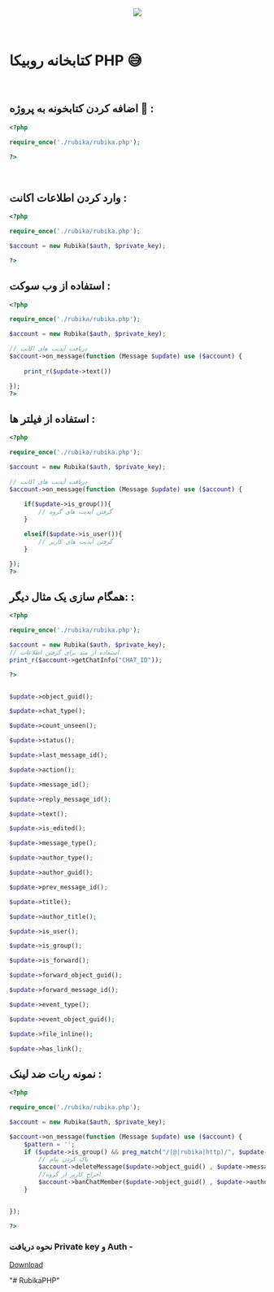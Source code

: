 <p align="center">
<a href='https://web.rubika.ir' target="_blank">
<img src='https://bahramali.ir/img/rubika.logo.svg'></img></a></p>
<br />
</p>

# کتابخانه روبیکا PHP 😅
<br/>



## اضافه کردن کتابخونه به پروژه 🎊 :
```php
<?php 

require_once('./rubika/rubika.php');

?>
```

<br>

## وارد کردن اطلاعات اکانت  :
```php
<?php 

require_once('./rubika/rubika.php');

$account = new Rubika($auth, $private_key);

?>


```


## استفاده از وب سوکت  :
```php
<?php 

require_once('./rubika/rubika.php');

$account = new Rubika($auth, $private_key);

// دریافت آپدیت های اکانت
$account->on_message(function (Message $update) use ($account) {
   
    print_r($update->text())

});
?>


```

## استفاده از فیلتر ها   :
```php
<?php 

require_once('./rubika/rubika.php');

$account = new Rubika($auth, $private_key);

// دریافت آپدیت های اکانت
$account->on_message(function (Message $update) use ($account) {
   
    if($update->is_group()){
        // گرفتن آپدیت های گروه
    }

    elseif($update->is_user()){
        // گرفتن آپدیت های کاربر 
    }

});
?>


```

## همگام سازی یک مثال دیگر:  :
```php
<?php 

require_once('./rubika/rubika.php');

$account = new Rubika($auth, $private_key);
// استفاده از متد برای گرفتن اطلاعات 
print_r($account->getChatInfo("CHAT_ID"));

?>


```

```php

$update->object_guid();

$update->chat_type();

$update->count_unseen();

$update->status();

$update->last_message_id();

$update->action();

$update->message_id();

$update->reply_message_id();

$update->text();

$update->is_edited();

$update->message_type();

$update->author_type();

$update->author_guid();

$update->prev_message_id();

$update->title();

$update->author_title();

$update->is_user();

$update->is_group();

$update->is_forward();

$update->forward_object_guid();

$update->forward_message_id();

$update->event_type();

$update->event_object_guid();

$update->file_inline();

$update->has_link();


```
## نمونه ربات ضد لینک  :
```php
<?php 

require_once('./rubika/rubika.php');

$account = new Rubika($auth, $private_key);

$account->on_message(function (Message $update) use ($account) {
    $pattern = '';
    if ($update->is_group() && preg_match("/(@|rubika|http)/", $update->text())) {
        // پاک کردن پیام
        $account->deleteMessage($update->object_guid() , $update->message_id());
        //اخراج کاربر از گروه  
        $account->banChatMember($update->object_guid() , $update->author_guid());
    }


});

?>


``` 
### نحوه دریافت Private key و  Auth  - 

[Download](https://github.com/MohammadrezaFirouzi/RubikaApiPHP/raw/main/video/rubika.mp4)


"# RubikaPHP" 
